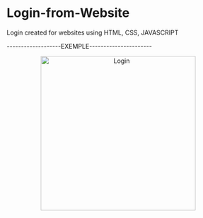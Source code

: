 # Login-from-Website
  Login created for websites using HTML, CSS, JAVASCRIPT


  -------------------EXEMPLE----------------------

<p align="center">
  <img src="/home/matheus/Desktop/login.png" width="350" title="Login">
  
</p>
